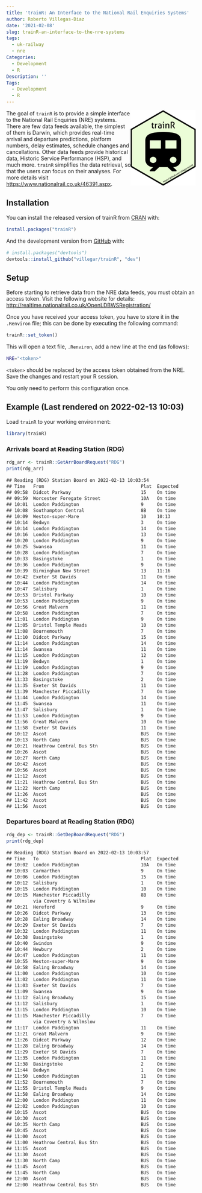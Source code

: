 ```yaml
---
title: 'trainR: An Interface to the National Rail Enquiries Systems'
author: Roberto Villegas-Diaz
date: '2021-02-08'
slug: trainR-an-interface-to-the-nre-systems
tags:
  - uk-railway
  - nre
Categories:
  - Development
  - R
Description: ''
Tags:
  - Development
  - R
---
```


<img src="https://raw.githubusercontent.com/villegar/trainR/main/inst/images/logo.png" alt="logo" align="right" height=200px/>

The goal of `trainR` is to provide a simple interface to the 
National Rail Enquiries (NRE) systems. There are few data feeds 
available, the simplest of them is Darwin, which provides real-time 
arrival and departure predictions, platform numbers, delay estimates, 
schedule changes and cancellations. Other data feeds provide historical 
data, Historic Service Performance (HSP), and much more. `trainR` 
simplifies the data retrieval, so that the users can focus on their 
analyses. For more details visit 
https://www.nationalrail.co.uk/46391.aspx.

## Installation

You can install the released version of trainR from [CRAN](https://CRAN.R-project.org) with:

``` r
install.packages("trainR")
```

And the development version from [GitHub](https://github.com/) with:

``` r
# install.packages("devtools")
devtools::install_github("villegar/trainR", "dev")
```

## Setup
Before starting to retrieve data from the NRE data feeds, you must obtain an access token. 
Visit the following website for details: http://realtime.nationalrail.co.uk/OpenLDBWSRegistration/

Once you have received your access token, you have to store it in the `.Renviron` file; this can be 
done by executing the following command:


```r
trainR::set_token()
```

This will open a text file, `.Renviron`, add a new line at the end (as follows):

```bash
NRE="<token>"
```

`<token>` should be replaced by the access token obtained from the NRE. Save the changes and restart 
your R session.

You only need to perform this configuration once.

## Example (Last rendered on 2022-02-13 10:03)

Load `trainR` to your working environment:

```r
library(trainR)
```

### Arrivals board at Reading Station (RDG)


```r
rdg_arr <- trainR::GetArrBoardRequest("RDG")
print(rdg_arr)
```

```
## Reading (RDG) Station Board on 2022-02-13 10:03:54
## Time   From                                    Plat  Expected
## 09:58  Didcot Parkway                          15    On time
## 09:59  Worcester Foregate Street               10A   On time
## 10:01  London Paddington                       9     On time
## 10:08  Southampton Central                     8B    On time
## 10:09  Weston-super-Mare                       10    10:13
## 10:14  Bedwyn                                  3     On time
## 10:14  London Paddington                       14    On time
## 10:16  London Paddington                       13    On time
## 10:20  London Paddington                       9     On time
## 10:25  Swansea                                 11    On time
## 10:28  London Paddington                       7     On time
## 10:33  Basingstoke                             1     On time
## 10:36  London Paddington                       9     On time
## 10:39  Birmingham New Street                   13    11:16
## 10:42  Exeter St Davids                        11    On time
## 10:44  London Paddington                       14    On time
## 10:47  Salisbury                               1     On time
## 10:53  Bristol Parkway                         10    On time
## 10:53  London Paddington                       9     On time
## 10:56  Great Malvern                           11    On time
## 10:58  London Paddington                       7     On time
## 11:01  London Paddington                       9     On time
## 11:05  Bristol Temple Meads                    10    On time
## 11:08  Bournemouth                             7     On time
## 11:10  Didcot Parkway                          15    On time
## 11:14  London Paddington                       14    On time
## 11:14  Swansea                                 11    On time
## 11:15  London Paddington                       12    On time
## 11:19  Bedwyn                                  1     On time
## 11:19  London Paddington                       9     On time
## 11:28  London Paddington                       7     On time
## 11:33  Basingstoke                             2     On time
## 11:35  Exeter St Davids                        11    On time
## 11:39  Manchester Piccadilly                   7     On time
## 11:44  London Paddington                       14    On time
## 11:45  Swansea                                 11    On time
## 11:47  Salisbury                               1     On time
## 11:53  London Paddington                       9     On time
## 11:56  Great Malvern                           10    On time
## 11:58  Exeter St Davids                        11    On time
## 10:12  Ascot                                   BUS   On time
## 10:13  North Camp                              BUS   On time
## 10:21  Heathrow Central Bus Stn                BUS   On time
## 10:26  Ascot                                   BUS   On time
## 10:27  North Camp                              BUS   On time
## 10:42  Ascot                                   BUS   On time
## 10:56  Ascot                                   BUS   On time
## 11:12  Ascot                                   BUS   On time
## 11:21  Heathrow Central Bus Stn                BUS   On time
## 11:22  North Camp                              BUS   On time
## 11:26  Ascot                                   BUS   On time
## 11:42  Ascot                                   BUS   On time
## 11:56  Ascot                                   BUS   On time
```

### Departures board at Reading Station (RDG)


```r
rdg_dep <- trainR::GetDepBoardRequest("RDG")
print(rdg_dep)
```

```
## Reading (RDG) Station Board on 2022-02-13 10:03:57
## Time   To                                      Plat  Expected
## 10:02  London Paddington                       10A   On time
## 10:03  Carmarthen                              9     On time
## 10:06  London Paddington                       15    On time
## 10:12  Salisbury                               1     On time
## 10:15  London Paddington                       10    On time
## 10:15  Manchester Piccadilly                   8B    On time
##        via Coventry & Wilmslow                 
## 10:21  Hereford                                9     On time
## 10:26  Didcot Parkway                          13    On time
## 10:28  Ealing Broadway                         14    On time
## 10:29  Exeter St Davids                        7     On time
## 10:32  London Paddington                       11    On time
## 10:38  Basingstoke                             1     On time
## 10:40  Swindon                                 9     On time
## 10:44  Newbury                                 2     On time
## 10:47  London Paddington                       11    On time
## 10:55  Weston-super-Mare                       9     On time
## 10:58  Ealing Broadway                         14    On time
## 11:00  London Paddington                       10    On time
## 11:02  London Paddington                       11    On time
## 11:03  Exeter St Davids                        7     On time
## 11:09  Swansea                                 9     On time
## 11:12  Ealing Broadway                         15    On time
## 11:12  Salisbury                               1     On time
## 11:15  London Paddington                       10    On time
## 11:15  Manchester Piccadilly                   7     On time
##        via Coventry & Wilmslow                 
## 11:17  London Paddington                       11    On time
## 11:21  Great Malvern                           9     On time
## 11:26  Didcot Parkway                          12    On time
## 11:28  Ealing Broadway                         14    On time
## 11:29  Exeter St Davids                        7     On time
## 11:35  London Paddington                       11    On time
## 11:38  Basingstoke                             2     On time
## 11:44  Bedwyn                                  1     On time
## 11:50  London Paddington                       11    On time
## 11:52  Bournemouth                             7     On time
## 11:55  Bristol Temple Meads                    9     On time
## 11:58  Ealing Broadway                         14    On time
## 12:00  London Paddington                       11    On time
## 12:02  London Paddington                       10    On time
## 10:15  Ascot                                   BUS   On time
## 10:30  Ascot                                   BUS   On time
## 10:35  North Camp                              BUS   On time
## 10:45  Ascot                                   BUS   On time
## 11:00  Ascot                                   BUS   On time
## 11:00  Heathrow Central Bus Stn                BUS   On time
## 11:15  Ascot                                   BUS   On time
## 11:30  Ascot                                   BUS   On time
## 11:30  North Camp                              BUS   On time
## 11:45  Ascot                                   BUS   On time
## 11:45  North Camp                              BUS   On time
## 12:00  Ascot                                   BUS   On time
## 12:00  Heathrow Central Bus Stn                BUS   On time
```
